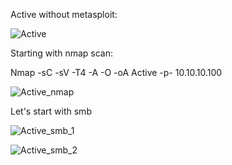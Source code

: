 Active without metasploit:

![Active](https://user-images.githubusercontent.com/55708909/91635434-23431380-ea16-11ea-9260-80fdb6f88210.png)

Starting with nmap scan:

Nmap -sC -sV -T4 -A -O -oA Active -p- 10.10.10.100

![Active_nmap](https://user-images.githubusercontent.com/55708909/91635498-9b113e00-ea16-11ea-9204-dc545920bc13.png)

Let's start with smb 

![Active_smb_1](https://user-images.githubusercontent.com/55708909/91635755-b8470c00-ea18-11ea-9f02-10b7b5c8d8df.png)

![Active_smb_2](https://user-images.githubusercontent.com/55708909/91635761-bf6e1a00-ea18-11ea-9d66-4f720c44fa1c.png)




